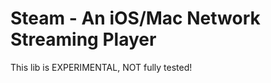 Steam - An iOS/Mac Network Streaming Player
==========================================

This lib is EXPERIMENTAL, NOT fully tested!
